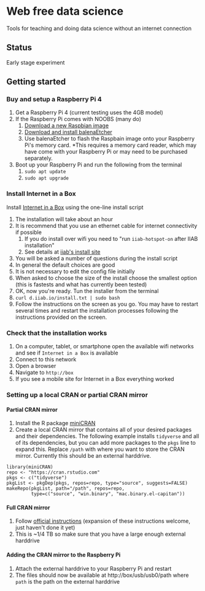 # Web free data science

Tools for teaching and doing data science without an internet connection

## Status

Early stage experiment

## Getting started

### Buy and setup a Raspberry Pi 4

1. Get a Raspberry Pi 4 (current testing uses the 4GB model)
2. If the Raspberry Pi comes with NOOBS (many do)
    1. [Download a new Raspbian image](https://www.raspberrypi.org/downloads/raspbian/)
    2. [Download and install balenaEtcher](https://www.balena.io/etcher/)
    3. Use balenaEtcher to flash the Raspbain image onto your Raspberry Pi's memory card. *This requires a memory card reader, which may have come with your Raspberry Pi or may need to be purchased separately.
3. Boot up your Raspberry Pi and run the following from the terminal
    1. `sudo apt update`
    2. `sudo apt upgrade`

### Install Internet in a Box

Install [Internet in a Box](https://github.com/iiab/iiab) using the one-line install script

1. The installation will take about an hour
2. It is recommend that you use an ethernet cable for internet connectivity if possible
    1. If you do install over wifi you need to "run `iiab-hotspot-on` after IIAB installation"
    2. See details at [iiab's install site](http://download.iiab.io/)
3. You will be asked a number of questions during the install script
4. In general the default choices are good
5. It is not necessary to edit the config file initially
6. When asked to choose the size of the install choose the smallest option (this is fastests and what has currently been tested)
7. OK, now you're ready. Tun the installer from the terminal
8. `curl d.iiab.io/install.txt | sudo bash`
9. Follow the instructions on the screen as you go. You may have to restart several times and restart the installation processes following the instructions provided on the screen.

### Check that the installation works

1. On a computer, tablet, or smartphone open the available wifi networks and see if `Internet in a Box` is available
2. Connect to this network
3. Open a browser
4. Navigate to `http://box`
5. If you see a mobile site for Internet in a Box everything worked

### Setting up a local CRAN or partial CRAN mirror

#### Partial CRAN mirror

1. Install the R package [miniCRAN](https://github.com/andrie/miniCRAN)
2. Create a local CRAN mirror that contains all of your desired packages and their dependencies.
   The following example installs `tidyverse` and all of its dependencies, but you can add more
   packages to the `pkgs` line to expand this. Replace `/path` with where you want to
   store the CRAN mirror. Currently this should be an external harddrive.

```
library(miniCRAN)
repo <- "https://cran.rstudio.com"
pkgs <- c("tidyverse")
pkgList <- pkgDep(pkgs, repos=repo, type="source", suggests=FALSE)
makeRepo(pkgList, path="/path", repos=repo,
         type=c("source", "win.binary", "mac.binary.el-capitan"))
```

#### Full CRAN mirror

1. Follow [official instructions](https://cran.r-project.org/mirror-howto.html) (expansion of these instructions welcome, just haven't done it yet)
2. This is ~1/4 TB so make sure that you have a large enough external harddrive

#### Adding the CRAN mirror to the Raspberry Pi

1. Attach the external harddrive to your Raspberry Pi and restart
2. The files should now be available at http://box/usb/usb0/path where `path` is the path on the external harddrive
